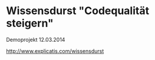 Wissensdurst "Codequalität steigern"
====================================
Demoprojekt
12.03.2014

http://www.explicatis.com/wissensdurst

